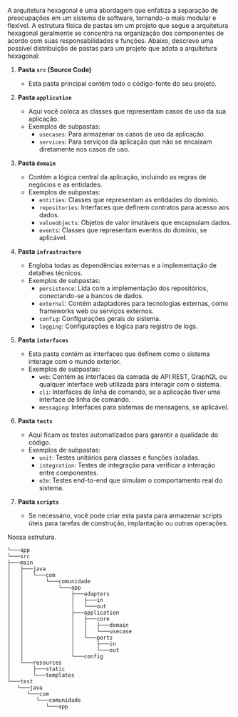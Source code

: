 A arquitetura hexagonal é uma abordagem que enfatiza a separação de preocupações em um sistema de software, tornando-o mais modular e flexível. A estrutura física de pastas em um projeto que segue a arquitetura hexagonal geralmente se concentra na organização dos componentes de acordo com suas responsabilidades e funções. Abaixo, descrevo uma possível distribuição de pastas para um projeto que adota a arquitetura hexagonal:

1. **Pasta `src` (Source Code)**
    - Esta pasta principal contém todo o código-fonte do seu projeto.

2. **Pasta `application`**
    - Aqui você coloca as classes que representam casos de uso da sua aplicação.
    - Exemplos de subpastas:
        - `usecases`: Para armazenar os casos de uso da aplicação.
        - `services`: Para serviços da aplicação que não se encaixam diretamente nos casos de uso.

3. **Pasta `domain`**
    - Contém a lógica central da aplicação, incluindo as regras de negócios e as entidades.
    - Exemplos de subpastas:
        - `entities`: Classes que representam as entidades do domínio.
        - `repositories`: Interfaces que definem contratos para acesso aos dados.
        - `valueobjects`: Objetos de valor imutáveis que encapsulam dados.
        - `events`: Classes que representam eventos do domínio, se aplicável.

4. **Pasta `infrastructure`**
    - Engloba todas as dependências externas e a implementação de detalhes técnicos.
    - Exemplos de subpastas:
        - `persistence`: Lida com a implementação dos repositórios, conectando-se a bancos de dados.
        - `external`: Contém adaptadores para tecnologias externas, como frameworks web ou serviços externos.
        - `config`: Configurações gerais do sistema.
        - `logging`: Configurações e lógica para registro de logs.

5. **Pasta `interfaces`**
    - Esta pasta contém as interfaces que definem como o sistema interage com o mundo exterior.
    - Exemplos de subpastas:
        - `web`: Contém as interfaces da camada de API REST, GraphQL ou qualquer interface web utilizada para interagir com o sistema.
        - `cli`: Interfaces de linha de comando, se a aplicação tiver uma interface de linha de comando.
        - `messaging`: Interfaces para sistemas de mensagens, se aplicável.

6. **Pasta `tests`**
    - Aqui ficam os testes automatizados para garantir a qualidade do código.
    - Exemplos de subpastas:
        - `unit`: Testes unitários para classes e funções isoladas.
        - `integration`: Testes de integração para verificar a interação entre componentes.
        - `e2e`: Testes end-to-end que simulam o comportamento real do sistema.

7. **Pasta `scripts`**
    - Se necessário, você pode criar esta pasta para armazenar scripts úteis para tarefas de construção, implantação ou outras operações.

Nossa estrutura.

````
└───app
└───src
├───main
│   ├───java
│   │   └───com
│   │       └───comunidade
│   │           └───app
│   │               ├───adapters
│   │               │   ├───in
│   │               │   └───out
│   │               ├───application
│   │               │   ├───core
│   │               │   │   ├───domain
│   │               │   │   └───usecase
│   │               │   └───ports
│   │               │       ├───in
│   │               │       └───out
│   │               └───config
│   └───resources
│       ├───static
│       └───templates
└───test
   └───java
      └───com
         └───comunidade
            └───app
````